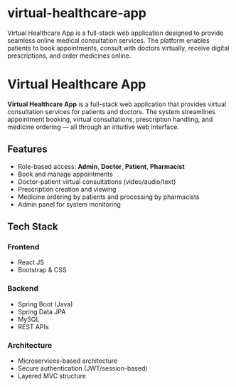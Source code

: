 # virtual-healthcare-app
Virtual Healthcare App is a full-stack web application designed to provide seamless online medical consultation services. The platform enables patients to book appointments, consult with doctors virtually, receive digital prescriptions, and order medicines online. 
# Virtual Healthcare App

**Virtual Healthcare App** is a full-stack web application that provides virtual consultation services for patients and doctors. The system streamlines appointment booking, virtual consultations, prescription handling, and medicine ordering — all through an intuitive web interface.

## Features

- Role-based access: **Admin**, **Doctor**, **Patient**, **Pharmacist**
- Book and manage appointments
- Doctor-patient virtual consultations (video/audio/text)
- Prescription creation and viewing
- Medicine ordering by patients and processing by pharmacists
- Admin panel for system monitoring

##  Tech Stack

### Frontend
- React JS
- Bootstrap & CSS

### Backend
- Spring Boot (Java)
- Spring Data JPA
- MySQL
- REST APIs

### Architecture
- Microservices-based architecture
- Secure authentication (JWT/session-based)
- Layered MVC structure



